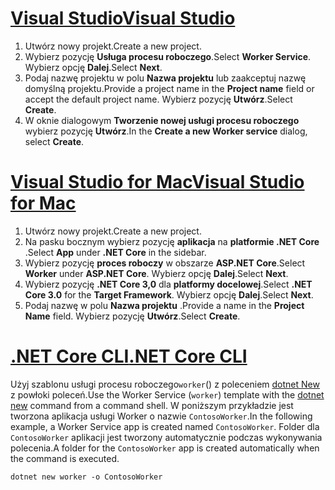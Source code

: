 # <a name="visual-studiotabvisual-studio"></a>[<span data-ttu-id="4e31f-101">Visual Studio</span><span class="sxs-lookup"><span data-stu-id="4e31f-101">Visual Studio</span></span>](#tab/visual-studio)

1. <span data-ttu-id="4e31f-102">Utwórz nowy projekt.</span><span class="sxs-lookup"><span data-stu-id="4e31f-102">Create a new project.</span></span>
1. <span data-ttu-id="4e31f-103">Wybierz pozycję **Usługa procesu roboczego**.</span><span class="sxs-lookup"><span data-stu-id="4e31f-103">Select **Worker Service**.</span></span> <span data-ttu-id="4e31f-104">Wybierz opcję **Dalej**.</span><span class="sxs-lookup"><span data-stu-id="4e31f-104">Select **Next**.</span></span>
1. <span data-ttu-id="4e31f-105">Podaj nazwę projektu w polu **Nazwa projektu** lub zaakceptuj nazwę domyślną projektu.</span><span class="sxs-lookup"><span data-stu-id="4e31f-105">Provide a project name in the **Project name** field or accept the default project name.</span></span> <span data-ttu-id="4e31f-106">Wybierz pozycję **Utwórz**.</span><span class="sxs-lookup"><span data-stu-id="4e31f-106">Select **Create**.</span></span>
1. <span data-ttu-id="4e31f-107">W oknie dialogowym **Tworzenie nowej usługi procesu roboczego** wybierz pozycję **Utwórz**.</span><span class="sxs-lookup"><span data-stu-id="4e31f-107">In the **Create a new Worker service** dialog, select **Create**.</span></span>

# <a name="visual-studio-for-mactabvisual-studio-mac"></a>[<span data-ttu-id="4e31f-108">Visual Studio for Mac</span><span class="sxs-lookup"><span data-stu-id="4e31f-108">Visual Studio for Mac</span></span>](#tab/visual-studio-mac)

1. <span data-ttu-id="4e31f-109">Utwórz nowy projekt.</span><span class="sxs-lookup"><span data-stu-id="4e31f-109">Create a new project.</span></span>
1. <span data-ttu-id="4e31f-110">Na pasku bocznym wybierz pozycję **aplikacja** na **platformie .NET Core** .</span><span class="sxs-lookup"><span data-stu-id="4e31f-110">Select **App** under **.NET Core** in the sidebar.</span></span>
1. <span data-ttu-id="4e31f-111">Wybierz pozycję **proces roboczy** w obszarze **ASP.NET Core**.</span><span class="sxs-lookup"><span data-stu-id="4e31f-111">Select **Worker** under **ASP.NET Core**.</span></span> <span data-ttu-id="4e31f-112">Wybierz opcję **Dalej**.</span><span class="sxs-lookup"><span data-stu-id="4e31f-112">Select **Next**.</span></span>
1. <span data-ttu-id="4e31f-113">Wybierz pozycję **.NET Core 3,0** dla **platformy docelowej**.</span><span class="sxs-lookup"><span data-stu-id="4e31f-113">Select **.NET Core 3.0** for the **Target Framework**.</span></span> <span data-ttu-id="4e31f-114">Wybierz opcję **Dalej**.</span><span class="sxs-lookup"><span data-stu-id="4e31f-114">Select **Next**.</span></span>
1. <span data-ttu-id="4e31f-115">Podaj nazwę w polu **Nazwa projektu** .</span><span class="sxs-lookup"><span data-stu-id="4e31f-115">Provide a name in the **Project Name** field.</span></span> <span data-ttu-id="4e31f-116">Wybierz pozycję **Utwórz**.</span><span class="sxs-lookup"><span data-stu-id="4e31f-116">Select **Create**.</span></span>

# <a name="net-core-clitabnetcore-cli"></a>[<span data-ttu-id="4e31f-117">.NET Core CLI</span><span class="sxs-lookup"><span data-stu-id="4e31f-117">.NET Core CLI</span></span>](#tab/netcore-cli)

<span data-ttu-id="4e31f-118">Użyj szablonu usługi procesu roboczego`worker`() z poleceniem [dotnet New](/dotnet/core/tools/dotnet-new) z powłoki poleceń.</span><span class="sxs-lookup"><span data-stu-id="4e31f-118">Use the Worker Service (`worker`) template with the [dotnet new](/dotnet/core/tools/dotnet-new) command from a command shell.</span></span> <span data-ttu-id="4e31f-119">W poniższym przykładzie jest tworzona aplikacja usługi Worker o nazwie `ContosoWorker`.</span><span class="sxs-lookup"><span data-stu-id="4e31f-119">In the following example, a Worker Service app is created named `ContosoWorker`.</span></span> <span data-ttu-id="4e31f-120">Folder dla `ContosoWorker` aplikacji jest tworzony automatycznie podczas wykonywania polecenia.</span><span class="sxs-lookup"><span data-stu-id="4e31f-120">A folder for the `ContosoWorker` app is created automatically when the command is executed.</span></span>

```dotnetcli
dotnet new worker -o ContosoWorker
```

